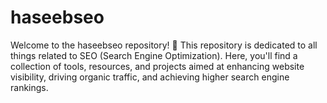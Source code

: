 # haseebseo
Welcome to the haseebseo repository! 🌟  This repository is dedicated to all things related to SEO (Search Engine Optimization). Here, you'll find a collection of tools, resources, and projects aimed at enhancing website visibility, driving organic traffic, and achieving higher search engine rankings.
